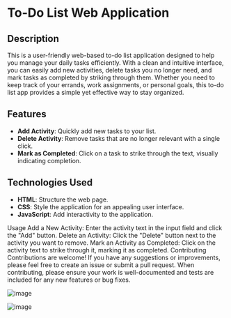 # To-Do List Web Application

## Description
This is a user-friendly web-based to-do list application designed to help you manage your daily tasks efficiently. With a clean and intuitive interface, you can easily add new activities, delete tasks you no longer need, and mark tasks as completed by striking through them. Whether you need to keep track of your errands, work assignments, or personal goals, this to-do list app provides a simple yet effective way to stay organized.

## Features
- **Add Activity**: Quickly add new tasks to your list.
- **Delete Activity**: Remove tasks that are no longer relevant with a single click.
- **Mark as Completed**: Click on a task to strike through the text, visually indicating completion.

## Technologies Used
- **HTML**: Structure the web page.
- **CSS**: Style the application for an appealing user interface.
- **JavaScript**: Add interactivity to the application.

Usage
Add a New Activity:
Enter the activity text in the input field and click the "Add" button.
Delete an Activity:
Click the "Delete" button next to the activity you want to remove.
Mark an Activity as Completed:
Click on the activity text to strike through it, marking it as completed.
Contributing
Contributions are welcome! If you have any suggestions or improvements, please feel free to create an issue or submit a pull request. When contributing, please ensure your work is well-documented and tests are included for any new features or bug fixes.

![image](https://github.com/vishnuemail96/To-Do-list/assets/95302271/0427c854-169c-411b-8879-1238bbabf77f)

![image](https://github.com/vishnuemail96/To-Do-list/assets/95302271/a8685e2f-f02c-4959-941b-e3ec7adc5c27)

